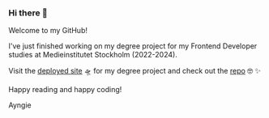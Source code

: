 ### Hi there 👋

Welcome to my GitHub!

I've just finished working on my degree project for my Frontend Developer studies at Medieinstitutet Stockholm (2022-2024).

Visit the [deployed site](https://ayngie.github.io/natural-guide-to-gestational-diabetes/) 🛸 for my degree project and check out the [repo](https://github.com/Ayngie/natural-guide-to-gestational-diabetes) 🤓 ✨️

Happy reading and happy coding!

Ayngie

<!--
**Ayngie/Ayngie** is a ✨ _special_ ✨ repository because its `README.md` (this file) appears on your GitHub profile.

Here are some ideas to get you started:

- 🔭 I’m currently working on ...
- 🌱 I’m currently learning ...
- 👯 I’m looking to collaborate on ...
- 🤔 I’m looking for help with ...
- 💬 Ask me about ...
- 📫 How to reach me: ...
- 😄 Pronouns: ...
- ⚡ Fun fact: ...
-->
